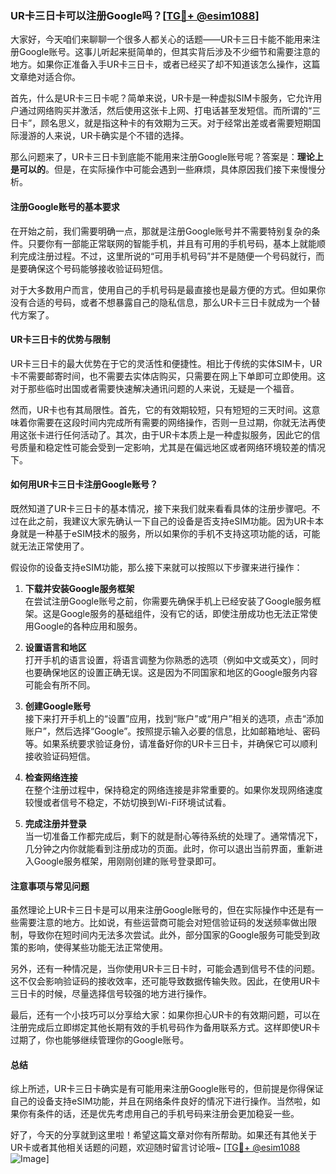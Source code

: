 ### UR卡三日卡可以注册Google吗？[[TG💪+ @esim1088](https://t.me/s/esim1088)]

大家好，今天咱们来聊聊一个很多人都关心的话题——UR卡三日卡能不能用来注册Google账号。这事儿听起来挺简单的，但其实背后涉及不少细节和需要注意的地方。如果你正准备入手UR卡三日卡，或者已经买了却不知道该怎么操作，这篇文章绝对适合你。

首先，什么是UR卡三日卡呢？简单来说，UR卡是一种虚拟SIM卡服务，它允许用户通过网络购买并激活，然后使用这张卡上网、打电话甚至发短信。而所谓的“三日卡”，顾名思义，就是指这种卡的有效期为三天。对于经常出差或者需要短期国际漫游的人来说，UR卡确实是个不错的选择。

那么问题来了，UR卡三日卡到底能不能用来注册Google账号呢？答案是：**理论上是可以的**。但是，在实际操作中可能会遇到一些麻烦，具体原因我们接下来慢慢分析。

#### 注册Google账号的基本要求

在开始之前，我们需要明确一点，那就是注册Google账号并不需要特别复杂的条件。只要你有一部能正常联网的智能手机，并且有可用的手机号码，基本上就能顺利完成注册过程。不过，这里所说的“可用手机号码”并不是随便一个号码就行，而是要确保这个号码能够接收验证码短信。

对于大多数用户而言，使用自己的手机号码是最直接也是最方便的方式。但如果你没有合适的号码，或者不想暴露自己的隐私信息，那么UR卡三日卡就成为一个替代方案了。

#### UR卡三日卡的优势与限制

UR卡三日卡的最大优势在于它的灵活性和便捷性。相比于传统的实体SIM卡，UR卡不需要邮寄时间，也不需要去实体店购买，只需要在网上下单即可立即使用。这对于那些临时出国或者需要快速解决通讯问题的人来说，无疑是一个福音。

然而，UR卡也有其局限性。首先，它的有效期较短，只有短短的三天时间。这意味着你需要在这段时间内完成所有需要的网络操作，否则一旦过期，你就无法再使用这张卡进行任何活动了。其次，由于UR卡本质上是一种虚拟服务，因此它的信号质量和稳定性可能会受到一定影响，尤其是在偏远地区或者网络环境较差的情况下。

#### 如何用UR卡三日卡注册Google账号？

既然知道了UR卡三日卡的基本情况，接下来我们就来看看具体的注册步骤吧。不过在此之前，我建议大家先确认一下自己的设备是否支持eSIM功能。因为UR卡本身就是一种基于eSIM技术的服务，所以如果你的手机不支持这项功能的话，可能就无法正常使用了。

假设你的设备支持eSIM功能，那么接下来就可以按照以下步骤来进行操作：

1. **下载并安装Google服务框架**  
   在尝试注册Google账号之前，你需要先确保手机上已经安装了Google服务框架。这是Google服务的基础组件，没有它的话，即使注册成功也无法正常使用Google的各种应用和服务。

2. **设置语言和地区**  
   打开手机的语言设置，将语言调整为你熟悉的选项（例如中文或英文），同时也要确保地区的设置正确无误。这是因为不同国家和地区的Google服务内容可能会有所不同。

3. **创建Google账号**  
   接下来打开手机上的“设置”应用，找到“账户”或“用户”相关的选项，点击“添加账户”，然后选择“Google”。按照提示输入必要的信息，比如邮箱地址、密码等。如果系统要求验证身份，请准备好你的UR卡三日卡，并确保它可以顺利接收验证码短信。

4. **检查网络连接**  
   在整个注册过程中，保持稳定的网络连接是非常重要的。如果你发现网络速度较慢或者信号不稳定，不妨切换到Wi-Fi环境试试看。

5. **完成注册并登录**  
   当一切准备工作都完成后，剩下的就是耐心等待系统的处理了。通常情况下，几分钟之内你就能看到注册成功的页面。此时，你可以退出当前界面，重新进入Google服务框架，用刚刚创建的账号登录即可。

#### 注意事项与常见问题

虽然理论上UR卡三日卡是可以用来注册Google账号的，但在实际操作中还是有一些需要注意的地方。比如说，有些运营商可能会对短信验证码的发送频率做出限制，导致你在短时间内无法多次尝试。此外，部分国家的Google服务可能受到政策的影响，使得某些功能无法正常使用。

另外，还有一种情况是，当你使用UR卡三日卡时，可能会遇到信号不佳的问题。这不仅会影响验证码的接收效率，还可能导致数据传输失败。因此，在使用UR卡三日卡的时候，尽量选择信号较强的地方进行操作。

最后，还有一个小技巧可以分享给大家：如果你担心UR卡的有效期问题，可以在注册完成后立即绑定其他长期有效的手机号码作为备用联系方式。这样即使UR卡过期了，你也能够继续管理你的Google账号。

#### 总结

综上所述，UR卡三日卡确实是有可能用来注册Google账号的，但前提是你得保证自己的设备支持eSIM功能，并且在网络条件良好的情况下进行操作。当然啦，如果你有条件的话，还是优先考虑用自己的手机号码来注册会更加稳妥一些。

好了，今天的分享就到这里啦！希望这篇文章对你有所帮助。如果还有其他关于UR卡或者其他相关话题的问题，欢迎随时留言讨论哦~ [[TG💪+ @esim1088](https://t.me/s/esim1088) ![Image](https://i.postimg.cc/4NQfJmqS/Snipaste-2025-05-13-00-14-12.png)]